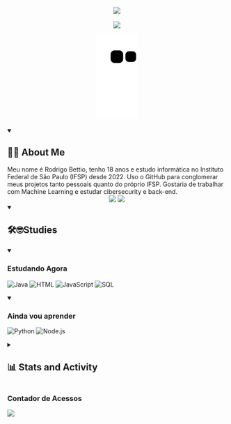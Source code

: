<!-- <div align="center">
<Imagem de Hello World
 <img width ="100%" src="https://github.com/RodrigoBettio/RodrigoBettio/assets/125048128/658475ac-dd62-41af-97e7-2de1408febdc"
 />
</div>
-->

<p align="center"> <!-- Hello World, I'm Rodrigo Bettio  -- Font = Rubik Burned-->
  <!-- Typing SVG by DenverCoder1 - https://github.com/DenverCoder1/readme-typing-svg -->
  <a href="https://github.com/DenverCoder1/readme-typing-svg">
    <img src="https://readme-typing-svg.demolab.com/?lines=Hello%20World,%20I'm...;Rodrigo%20Bettio&font=Honk&center=true&width=480&height=45&color=FFFFFFFF&vCenter=true&pause=1000&size=50" /></a>
</p>

<p align="center"> <!-- I dream of working with Machine Learning. In the meantime, I'm still a dev-->
  <!-- Typing SVG by DenverCoder1 - https://github.com/DenverCoder1/readme-typing-svg -->
  <a href="https://github.com/DenverCoder1/readme-typing-svg">
    <img src="https://readme-typing-svg.demolab.com/?lines= Dream%20of%20Working%20With;+Machine%20Learning;In%20The%20Meantime,%20I'm%20still%20a%20Dev;Always%20learning%20new%20things&font=Honk&center=true&width=480&height=45&color=FFFFFFFF&vCenter=true&pause=1000&size=35" /></a>
</p>

<div align="center"> <!-- Cobrinha -->

  ![Snake animation](https://github.com/RodrigoBettio/RodrigoBettio/blob/output/github-contribution-grid-snake.svg)
  
</div>


<details open> <!-- Sobre Mim -->
  <summary><h2 style="text-align: left;">👨‍💻 About Me </h2></summary>
  Meu nome é Rodrigo Bettio, tenho 18 anos e estudo informática no Instituto Federal de São Paulo (IFSP) desde 2022. Uso o GitHub para conglomerar meus projetos tanto pessoais quanto do próprio IFSP. Gostaria de trabalhar com Machine Learning e estudar cibersecurity e back-end. 
<div align="center">
    <a href = "mailto:rodrigo.bettio2005@gmail.com"><img src="https://img.shields.io/badge/Gmail-D14836?style=for-the-badge&logo=gmail&logoColor=white"></a>
    <a href="https://www.linkedin.com/in/rodrigobettio" target="_blank"><img src="https://img.shields.io/badge/LinkedIn-0077B5?style=for-the-badge&logo=linkedin&logoColor=white" target="_blank"></a> <br>
</div>
</details>

<details open> <!-- Studies -->
  <summary><h2>🛠️🤓Studies </h2></summary>
  <p align="left">
   
  <details open> <!-- Agora -->
    <summary><h3> Estudando Agora </h3></summary>
   <p>
      <img align="center" alt="Java"height="45" width="90" src="https://custom-icon-badges.demolab.com/badge/Java-007396.svg?logo=java&logoColor=white">
      <img align="center" alt="HTML"height="45" width="90" src="https://img.shields.io/badge/HTML-E34F26.svg?logo=html5&logoColor=white"
      <img align="center" alt="CSS" height="45" width="90" src="https://img.shields.io/badge/CSS-1572B6.svg?logo=css3&logoColor=white">
      <img align="center" alt="JavaScript"height="45" width="100" src="https://img.shields.io/badge/JavaScript-F7DF1E.svg?logo=javascript&logoColor=black">
      <img align="center" alt="SQL"height="45" width="90" src="https://custom-icon-badges.demolab.com/badge/SQL-025E8C.svg?logo=database&logoColor=white">
 
   </p>
  </details>

  <details open> <!-- Vou aprender -->
    <summary><h3> Ainda vou aprender </h3></summary>
   <p> 
      <img alt="Python" height="45" width="100"src="https://img.shields.io/badge/Python-14354C.svg?logo=python&logoColor=white">
      <img alt="Node.js" height="45" width="100"src="https://img.shields.io/badge/Node.js-43853D.svg?logo=node.js&logoColor=white">

   </p>
  </details>
  </p>
</details>

<details> <!-- Stats -->
  <summary><h2>📊 Stats and Activity</h2></summary>
  
<div align="center">  <!-- Stats do Git-->
  <a href="https://github.com/RodrigoBettio">
   <a href="https://streak-stats.demolab.com?user=Rodrigo%20Bettio&theme=neon-dark&hide_border=true&locale=pt_BR&date_format=n%2Fj%5B%2FY%5D">
    <img align ="left" height="180em" src="https://github-readme-stats.vercel.app/api?username=RodrigoBettio&count_private=true&include_all_commits=true&show_icons=trueline_height=20&title_color=7A7ADB&icon_color=2234AE&text_color=D3D3D3&bg_color=0,000000,130F40"/>
    <img align="right" height="180em" src="https://github-readme-stats.vercel.app/api/top-langs/?username=RodrigoBettio&title_color=7A7ADB&icon_color=2234AE&text_color=D3D3D3&bg_color=0,000000,130F40"/>
    
  </a>
</div>

 <!--Gráfico de Atividades -->
[![Ashutosh's github activity graph](https://github-readme-activity-graph.vercel.app/graph?username=RodrigoBettio&theme=merko&custom_title=Rodrigo%20Bettio%20Activity%20Graph)](https://github.com/ashutosh00710/github-readme-activity-graph)

<!--[![Ashutosh's github activity graph](https://github-readme-activity-graph.vercel.app/graph?username=RodrigoBettio&theme=react-dark&custom_title=Rodrigo%20Bettio%20Activity%20Graph)](https://github.com/ashutosh00710/github-readme-activity-graph)-->
</details>


### Contador de Acessos
<img src="https://profile-counter.glitch.me/RodrigoBettio/count.svg" />
